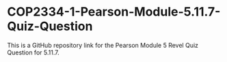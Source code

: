 # COP2334-1-Pearson-Module-5.11.7-Quiz-Question
This is a GitHub repository link for the Pearson Module 5 Revel Quiz Question for 5.11.7.
